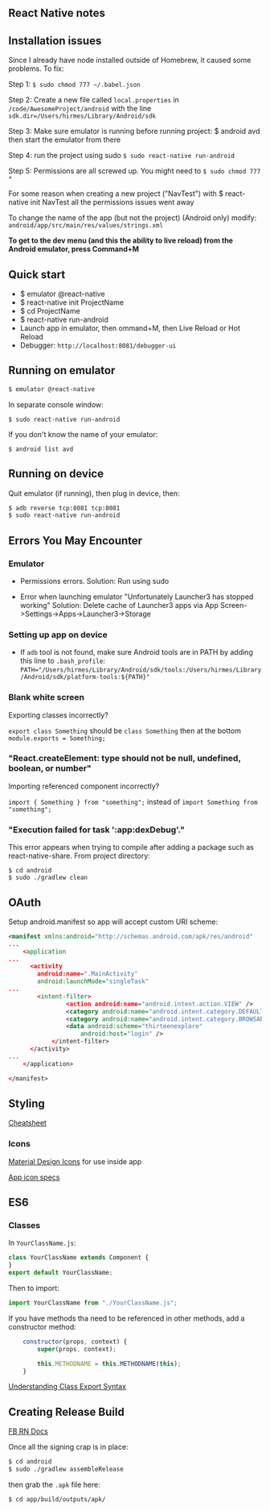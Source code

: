 React Native notes
------------------

## Installation issues

Since I already have node installed outside of Homebrew, it caused some problems. To fix:

Step 1:
`$ sudo chmod 777 ~/.babel.json`

Step 2:
Create a new file called `local.properties` in `/code/AwesomeProject/android` with the line
`sdk.dir=/Users/hirmes/Library/Android/sdk`

Step 3:
Make sure emulator is running before running project:
$ android avd
then start the emulator from there

Step 4:
run the project using sudo
`$ sudo react-native run-android`

Step 5:
Permissions are all screwed up. You might need to
`$ sudo chmod 777 *`


For some reason when creating a new project ("NavTest") with $ react-native init NavTest all the permissions issues went away

To change the name of the app (but not the project) (Android only) modify:
`android/app/src/main/res/values/strings.xml`

**To get to the dev menu (and this the ability to live reload) from the Android emulator, press Command+M**

## Quick start

* $ emulator @react-native
* $ react-native init ProjectName
* $ cd ProjectName
* $ react-native run-android
* Launch app in emulator, then ommand+M, then Live Reload or Hot Reload
* Debugger: `http://localhost:8081/debugger-ui`

## Running on emulator

```bash
$ emulator @react-native
```
In separate console window:

```
$ sudo react-native run-android
```

If you don't know the name of your emulator:

`$ android list avd`


## Running on device

Quit emulator (if running), then plug in device, then:

```bash
$ adb reverse tcp:8081 tcp:8081
$ sudo react-native run-android
```

## Errors You May Encounter

### Emulator

* Permissions errors. Solution: Run using sudo

* Error when launching emulator "Unfortunately Launcher3 has stopped working" Solution: Delete cache of Launcher3 apps via App Screen->Settings->Apps->Launcher3->Storage

### Setting up app on device

* If `adb` tool is not found, make sure Android tools are in PATH by adding this line to `.bash_profile`:
	`PATH="/Users/hirmes/Library/Android/sdk/tools:/Users/hirmes/Library/Android/sdk/platform-tools:${PATH}"`
	
### Blank white screen

Exporting classes incorrectly?

`export class Something` should be `class Something` then at the bottom `module.exports = Something;`

### "React.createElement: type should not be null, undefined, boolean, or number"

Importing referenced component incorrectly?

`import { Something } from "something";` instead of `import Something from "something";`

### "Execution failed for task ':app:dexDebug'."

This error appears when trying to compile after adding a package such as react-native-share. From project directory:

	$ cd android
	$ sudo ./gradlew clean
	
## OAuth

Setup android.manifest so app will accept custom URI scheme:

```xml
<manifest xmlns:android="http://schemas.android.com/apk/res/android"
...
    <application
...
      <activity
        android:name=".MainActivity"
        android:launchMode="singleTask"
...
        <intent-filter>
                <action android:name="android.intent.action.VIEW" />
                <category android:name="android.intent.category.DEFAULT" />
                <category android:name="android.intent.category.BROWSABLE" />
                <data android:scheme="thirteenexplore"
                    android:host="login" />
            </intent-filter>
      </activity>
...
    </application>

</manifest>
```

## Styling

[Cheatsheet](https://github.com/vhpoet/react-native-styling-cheat-sheet)

### Icons

[Material Design Icons](https://materialdesignicons.com/) for use inside app

[App icon specs](http://stackoverflow.com/questions/34329715/how-to-make-react-native-app-icon)

## ES6

### Classes

In `YourClassName.js`:

```javascript
class YourClassName extends Component {
}
export default YourClassName;
```

Then to import:

```javascript
import YourClassName from "./YourClassName.js";
```

If you have methods tha need to be referenced in other methods, add a constructor method:

```javascript
	constructor(props, context) {
		super(props, context);

		this.METHODNAME = this.METHODNAME(this);
	}
```

[Understanding Class Export Syntax](http://stackoverflow.com/questions/31852933/why-es6-react-component-works-only-with-export-default/31853887#31853887)

## Creating Release Build

[FB RN Docs](https://facebook.github.io/react-native/docs/signed-apk-android.html)

Once all the signing crap is in place:

```bash
$ cd android
$ sudo ./gradlew assembleRelease
```
then grab the `.apk` file here:

`$ cd app/build/outputs/apk/`

